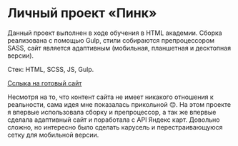# Личный проект «Пинк»

Данный проект выполнен в ходе обучения в HTML академии. Сборка реализована с помощью Gulp, стили собираются препроцессором SASS, сайт является адаптивным (мобильная, планшетная и десктопная версии). 

Стек: HTML, SCSS, JS, Gulp. 

[Сслыка на готовый сайт](https://pink-karina.netlify.app)

Несмотря на то, что контент сайта не имеет никакого отношения к реальности, сама идея мне показалась прикольной 😊. На этом проекте я впервые использовала сборку и препроцессор, а так же впервые сделала адаптивный сайт и поработала с API Яндекс карт. Довольно сложно, но интересно было сделать карусель и перестраивающуюся сетку для мобильной версии.
